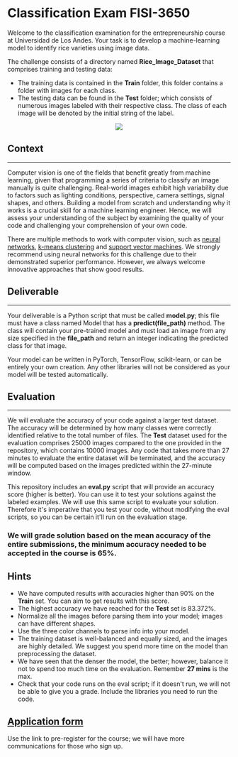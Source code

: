 # Classification Exam FISI-3650 

Welcome to the classification examination for the entrepreneurship course at Universidad de Los Andes. Your task is to develop a machine-learning model to identify rice varieties using image data.

The challenge consists of a directory named **Rice_Image_Dataset** that comprises training and testing data:
- The training data is contained in the **Train** folder, this folder contains a folder with images for each class.
- The testing data can be found in the **Test** folder; which consists of numerous images labeled with their respective class. The class of each image will be denoted by the initial string of the label.

<p align="center">
  <img src="./Rice_Image_Dataset/Test/Arborio (10001).jpg" />
</p>

## Context 
------
Computer vision is one of the fields that benefit greatly from machine learning, given that programming a series of criteria to classify an image manually is quite challenging. Real-world images exhibit high variability due to factors such as lighting conditions, perspective, camera settings, signal shapes, and others. Building a model from scratch and understanding why it works is a crucial skill for a machine learning engineer. Hence, we will assess your understanding of the subject by examining the quality of your code and challenging your comprehension of your own code. 

There are multiple methods to work with computer vision, such as [neural networks](https://www.investopedia.com/terms/n/neuralnetwork.asp#:~:text=A%20neural%20network%20is%20a,organic%20or%20artificial%20in%20nature), [k-means clustering](https://en.wikipedia.org/wiki/K-means_clustering) and [support vector machines](https://en.wikipedia.org/wiki/Support-vector_machine). We strongly recommend using neural networks for this challenge due to their demonstrated superior performance. However, we always welcome innovative approaches that show good results.

## Deliverable
------
Your deliverable is a Python script that must be called **model.py**; this file must have a class named Model that has a **predict(file_path)** method. The class will contain your pre-trained model and must load an image from any size specified in the **file_path** and return an integer indicating the predicted class for that image. 

Your model can be written in PyTorch, TensorFlow, scikit-learn, or can be entirely your own creation. Any other libraries will not be considered as your model will be tested automatically. 

## Evaluation
-----
We will evaluate the accuracy of your code against a larger test dataset. The accuracy will be determined by how many classes were correctly identified relative to the total number of files. The **Test** dataset used for the evaluation comprises 25000 images compared to the one provided in the repository, which contains 10000 images. Any code that takes more than 27 minutes to evaluate the entire dataset will be terminated, and the accuracy will be computed based on the images predicted within the 27-minute window.

This repository includes an **eval.py** script that will provide an accuracy score (higher is better). You can use it to test your solutions against the labeled examples. We will use this same script to evaluate your solution. Therefore it's imperative that you test your code, without modifying the eval scripts, so you can be certain it'll run on the evaluation stage. 

### **We will grade solution based on the mean accuracy of the entire submissions, the minimum accuracy needed to be accepted in the course is 65%.** 

Hints
------
- We have computed results with accuracies higher than 90% on the **Train** set. You can aim to get results with this score. 
- The highest accuracy we have reached for the **Test** set is 83.372%.
- Normalize all the images before parsing them into your model; images can have different shapes.
- Use the three color channels to parse info into your model.
- The training dataset is well-balanced and equally sized, and the images are highly detailed. We suggest you spend more time on the model than preprocessing the dataset. 
- We have seen that the denser the model, the better; however, balance it not to spend too much time on the evaluation. Remember **27 mins** is the max. 
- Check that your code runs on the eval script; if it doesn't run, we will not be able to give you a grade. Include the libraries you need to run the code. 

[Application form]([https://forms.office.com/pages/responsepage.aspx?id=fAS9-kj_KkmLu4-YufucyuvPP8FxoDxPtQnJHZ3zr3NURUdCNUU3T1o1RkRMUUg3RkxURk9LMjdFRi4u](https://forms.office.com/Pages/ShareFormPage.aspx?id=fAS9-kj_KkmLu4-YufucyuvPP8FxoDxPtQnJHZ3zr3NUMzdSOEs5UVBQMDBTSkJDNDdRMVNQTEpHNy4u&sharetoken=MQ2AdCM7zIO8yA5Hw98a)https://forms.office.com/Pages/ShareFormPage.aspx?id=fAS9-kj_KkmLu4-YufucyuvPP8FxoDxPtQnJHZ3zr3NUMzdSOEs5UVBQMDBTSkJDNDdRMVNQTEpHNy4u&sharetoken=MQ2AdCM7zIO8yA5Hw98a)
-------
Use the link to pre-register for the course; we will have more communications for those who sign up.

